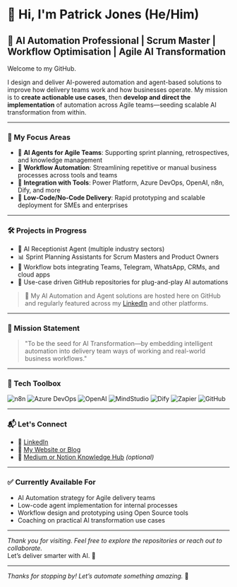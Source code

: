 # 👋 Hi, I'm Patrick Jones (He/Him)

## 🎯 AI Automation Professional | Scrum Master  | Workflow Optimisation | Agile AI Transformation

Welcome to my GitHub.

I design and deliver AI-powered automation and agent-based solutions to improve how delivery teams work and how businesses operate. My mission is to **create actionable use cases**, then **develop and direct the implementation** of automation across Agile teams—seeding scalable AI transformation from within.

---

### 🧠 My Focus Areas
- 🤖 **AI Agents for Agile Teams**: Supporting sprint planning, retrospectives, and knowledge management
- 🔁 **Workflow Automation**: Streamlining repetitive or manual business processes across tools and teams
- 🧩 **Integration with Tools**: Power Platform, Azure DevOps, OpenAI, n8n, Dify, and more
- 🌱 **Low-Code/No-Code Delivery**: Rapid prototyping and scalable deployment for SMEs and enterprises

---

### 🛠️ Projects in Progress
- 🦷 AI Receptionist Agent (multiple industry sectors)
- 📊 Sprint Planning Assistants for Scrum Masters and Product Owners
- 🔄 Workflow bots integrating Teams, Telegram, WhatsApp, CRMs, and cloud apps
- 💼 Use-case driven GitHub repositories for plug-and-play AI automations

> 🔗 My AI Automation and Agent solutions are hosted here on GitHub and regularly featured across my [LinkedIn](https://www.linkedin.com/in/indieagile) and other platforms.

---

### 📌 Mission Statement

> "To be the seed for AI Transformation—by embedding intelligent automation into delivery team ways of working and real-world business workflows."

---

### 🧰 Tech Toolbox

![n8n](https://img.shields.io/badge/n8n-Automation-blueviolet?style=flat&logo=n8n)
![Azure DevOps](https://img.shields.io/badge/Azure_DevOps-Project-blue?style=flat&logo=azuredevops)
![OpenAI](https://img.shields.io/badge/OpenAI-API-success?style=flat&logo=openai)
![MindStudio](https://img.shields.io/badge/Mindstudio-Low_Code-Agents-purple?style=flat&logo=MindStudio)
![Dify](https://img.shields.io/badge/Dify_AI-Agent_Framework-orange?style=flat)
![Zapier](https://img.shields.io/badge/Zapier-Automation-lightgrey?style=flat)
![GitHub](https://img.shields.io/badge/GitHub-Actions-black?style=flat&logo=github)

---

### 📬 Let's Connect

- 💼 [LinkedIn](https://www.linkedin.com/in/yourname)
- 🧠 [My Website or Blog](https://yourwebsite.com)
- 🧾 [Medium or Notion Knowledge Hub](https://yourhub.com) *(optional)*

---

### ✅ Currently Available For

- AI Automation strategy for Agile delivery teams  
- Low-code agent implementation for internal processes  
- Workflow design and prototyping using Open Source tools  
- Coaching on practical AI transformation use cases  

---

_Thank you for visiting. Feel free to explore the repositories or reach out to collaborate._  
Let’s deliver smarter with AI. 🚀


---

_Thanks for stopping by! Let’s automate something amazing._ 🚀
